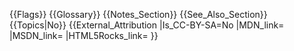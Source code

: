 {{Flags}}
{{Glossary}}
{{Notes_Section}}
{{See_Also_Section}}
{{Topics|No}}
{{External_Attribution
|Is_CC-BY-SA=No
|MDN_link=
|MSDN_link=
|HTML5Rocks_link=
}}